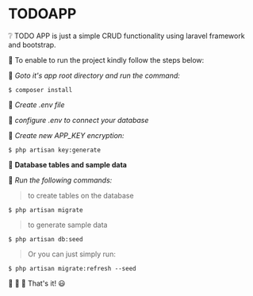 # TODOAPP

:grey_question: TODO APP is just a simple CRUD functionality using laravel framework and bootstrap.

:pushpin: To enable to run the project kindly follow the steps below:

:small_blue_diamond: *Goto it's app root directory and run the command:*
```
$ composer install
```
:small_blue_diamond: *Create .env file*  

:small_blue_diamond: *configure .env to connect your database*  

:small_blue_diamond: *Create new APP_KEY encryption:*  
```
$ php artisan key:generate
```



:open_file_folder: **Database tables and sample data**  

:small_blue_diamond: *Run the following commands:*  
> to create tables on the database
```
$ php artisan migrate
```
> to generate sample data
```
$ php artisan db:seed 
```
> Or you can just simply run:
```
$ php artisan migrate:refresh --seed
```


:sparkler: :tada: :sparkler: That's it! :smiley:
